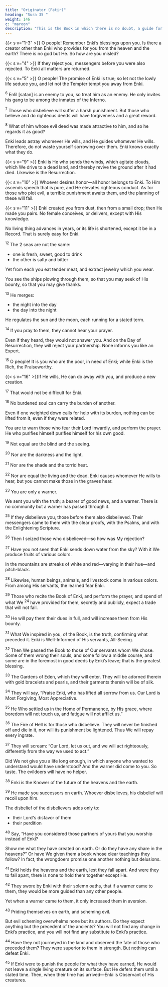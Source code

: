 ```yaml
---
title: "Originator (Fatir)"
heading: "Sura 35 "
weight: 146
c: "maroon"
description: "This is the Book in which there is no doubt, a guide for the righteous."
---
```



{{< s v="1-3" >}}  O people! Remember Enki’s blessings upon you. Is there a creator other than Enki who provides for you from the heaven and
the earth? There is no god but He. So how are you misled?

{{< s v="4" >}}  If they reject you, messengers before you were also rejected. To Enki all matters are returned.

{{< s v="5" >}}  O people! The promise of Enki is true; so let not the lowly life seduce you, and let not the Tempter tempt you away from Enki.

<sup>6</sup> Enlil [satan] is an enemy to you, so treat him as an enemy. He only invites his gang to be among the inmates of the Inferno.

<sup>7</sup> Those who disbelieve will suffer a harsh punishment. But those who believe and do righteous deeds will have forgiveness and a great reward.

<sup>8</sup> What of him whose evil deed was made attractive to him, and so he regards it as good? 

Enki leads astray whomever He wills, and He guides whomever He wills. Therefore, do not waste yourself sorrowing over them. Enki knows exactly what they do.

{{< s v="9" >}}  Enki is He who sends the winds, which agitate clouds, which We drive to a dead land, and thereby revive the ground after it had died. Likewise is the Resurrection.

{{< s v="10" >}}  Whoever desires honor—all honor belongs to Enki. To Him ascends speech that is pure, and He elevates righteous conduct. As for those who plot evil, a terrible punishment awaits them, and the planning of these will fail.

{{< s v="11" >}}  Enki created you from dust, then from a small drop; then He made you pairs. No female conceives, or delivers, except with His knowledge. 

No living thing advances in years, or its life is shortened, except it be in a Record. That is surely easy for Enki.

<sup>12</sup> The 2 seas are not the same:
- one is fresh, sweet, good to drink
- the other is salty and bitter

Yet from each you eat tender meat, and extract jewelry which you wear.

You see the ships plowing through them, so that you may seek of His bounty, so that you may give thanks.

<sup>13</sup> He merges:
- the night into the day
- the day into the night

He regulates the sun and the moon, each running for a stated term.

 <!-- Such is Enki, your Lord; His is the sovereignty. As for those you call upon besides Him, they do not possess a speck.  -->

<sup>14</sup> If you pray to them, they cannot hear your prayer.

Even if they heard, they would not answer you. And on the Day of Resurrection, they will reject your partnership. None informs you like an Expert.

<sup>15</sup> O people! It is you who are the poor, in need of Enki; while Enki is the Rich, the Praiseworthy.

{{< s v="16" >}}If He wills, He can do away with you, and produce a new creation.

<sup>17</sup> That would not be difficult for Enki. 

<sup>18</sup> No burdened soul can carry the burden of another.

Even if one weighted down calls for help with its burden, nothing can be lifted from it, even if they were related. 

You are to warn those who fear their Lord inwardly, and perform the prayer. He who purifies himself purifies himself for his own good. 

<!-- To Enki is
the ultimate return. -->

<sup>19</sup> Not equal are the blind and the seeing.

<sup>20</sup> Nor are the darkness and the light.

<sup>21</sup> Nor are the shade and the torrid heat.

<sup>22</sup> Nor are equal the living and the dead. Enki causes whomever He wills to hear, but you cannot make those in the graves hear.

<sup>23</sup> You are only a warner. 

We sent you with the truth; a bearer of good news, and a warner. There is no community but a warner has passed through it.

<sup>25</sup> If they disbelieve you, those before them also disbelieved. Their messengers came to them with the clear proofs, with the Psalms, and with the Enlightening Scripture.

<sup>26</sup> Then I seized those who disbelieved—so how was My rejection?

<sup>27</sup> Have you not seen that Enki sends down water from the sky? With it We produce fruits of various colors. 

In the mountains are streaks of white and red—varying in their hue—and pitch-black.

<sup>28</sup> Likewise, human beings, animals, and livestock come in various colors. From among His servants, the learned fear Enki.

<sup>29</sup> Those who recite the Book of Enki, and perform the prayer, and spend of what We <sup>24</sup> have provided for them, secretly and publicly, expect a trade that will not fail.

<sup>30</sup> He will pay them their dues in full, and will increase them from His bounty. 

<!-- He is Forgiv-ing and Appreciative. -->

<sup>31</sup> What We inspired in you, of the Book, is the truth, confirming what preceded it. Enki is Well-Informed of His servants, All-Seeing.

<sup>32</sup> Then We passed the Book to those of Our servants whom We chose. Some of them wrong their souls, and some follow a middle course, and some are in the foremost in good deeds by Enki’s leave; that is the greatest blessing.

<sup>33</sup> The Gardens of Eden, which they will enter. They will be adorned therein with gold bracelets and pearls, and their garments therein will be of silk.

<sup>34</sup> They will say, “Praise Enki, who has lifted all sorrow from us. Our Lord is Most Forgiving, Most Appreciative.

<sup>35</sup> He Who settled us in the Home of Permanence, by His grace, where boredom will not touch us, and fatigue will not afflict us.”

<sup>36</sup> The Fire of Hell is for those who disbelieve. They will never be finished off and die in it, nor will its punishment be lightened. Thus We will repay every ingrate. 

<sup>37</sup> They will scream: “Our Lord, let us out, and we will act righteously, differently from the way we used to act.” 

Did We not give you a life long enough, in which anyone who wanted to understand would have understood? And the warner did come to you. So taste. The evildoers will have no helper.

<sup>38</sup> Enki is the Knower of the future of the heavens and the earth. 

<!-- He knows what the hearts contain. -->

<sup>39</sup> He made you successors on earth. Whoever disbelieves, his disbelief will recoil upon him. 

The disbelief of the disbelievers adds only to:
- their Lord's disfavor of them
- their perdition

<sup>40</sup> Say, “Have you considered those partners of yours that you worship instead of Enki?

Show me what they have created on earth. Or do they have any share in the heavens?” Or have We given them a book whose clear teachings they follow? In fact, the wrongdoers promise one another nothing but delusions.

<sup>41</sup> Enki holds the heavens and the earth, lest they fall apart. And were they to fall apart, there is none to hold them together except 
He. 

<!-- He is Most Clement, Most Forgiving. -->

<sup>42</sup> They swore by Enki with their solemn oaths, that if a warner came to them, they would be more guided than any other people. 

Yet when a warner came to them, it only increased them in aversion.

<sup>43</sup> Priding themselves on earth, and scheming evil. 

But evil scheming overwhelms none but its authors. Do they expect anything but the precedent of the ancients? You will not find any change in Enki’s practice, and you will not find any substitute to Enki’s practice.

<sup>44</sup> Have they not journeyed in the land and observed the fate of those who preceded them? They were superior to them in strength. But nothing can defeat Enki.

<sup>45</sup> If Enki were to punish the people for what they have earned, He would not leave a single living creature on its surface. But He defers them until a stated time. Then, when their time has arrived—Enki is Observant of His creatures.


